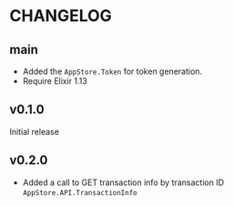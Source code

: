 # CHANGELOG

## main

- Added the `AppStore.Token` for token generation.
- Require Elixir 1.13

## v0.1.0

Initial release

## v0.2.0

- Added a call to GET transaction info by transaction ID `AppStore.API.TransactionInfo`
